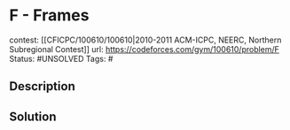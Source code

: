 # F - Frames

contest: [[CFICPC/100610/100610|2010-2011 ACM-ICPC, NEERC, Northern Subregional Contest]]
url: https://codeforces.com/gym/100610/problem/F
Status: #UNSOLVED
Tags: #

## Description

## Solution


